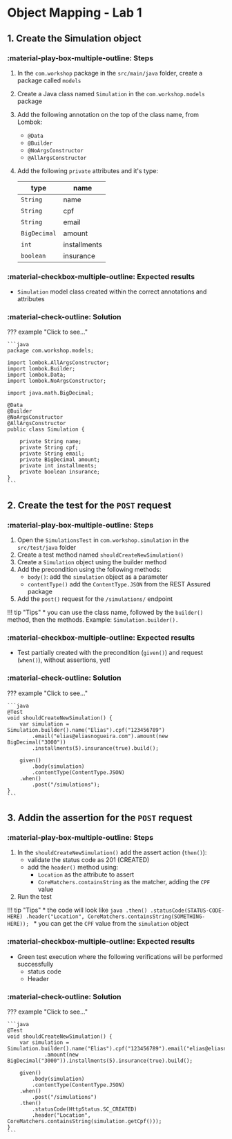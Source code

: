# Object Mapping - Lab 1

## 1. Create the Simulation object

### :material-play-box-multiple-outline: Steps

1. In the `com.workshop` package in the `src/main/java` folder, create a package called `models`
2. Create a Java class named `Simulation` in the `com.workshop.models` package
3. Add the following annotation on the top of the class name, from Lombok:
    - `@Data`
    - `@Builder`
    - `@NoArgsConstructor`
    - `@AllArgsConstructor`
5. Add the following `private` attributes and it's type:
   
    | type         | name         |
    |--------------|--------------|
    | `String`     | name         |
    | `String`     | cpf          |
    | `String`     | email        |
    | `BigDecimal` | amount       |
    | `int`        | installments |
    | `boolean`    | insurance    |

### :material-checkbox-multiple-outline: Expected results

  - `Simulation` model class created within the correct annotations and attributes

### :material-check-outline: Solution

??? example "Click to see..."

    ```java
    package com.workshop.models;

    import lombok.AllArgsConstructor;
    import lombok.Builder;
    import lombok.Data;
    import lombok.NoArgsConstructor;

    import java.math.BigDecimal;

    @Data
    @Builder
    @NoArgsConstructor
    @AllArgsConstructor
    public class Simulation {

        private String name;
        private String cpf;
        private String email;
        private BigDecimal amount;
        private int installments;
        private boolean insurance;
    }
    ```

## 2. Create the test for the `POST` request

### :material-play-box-multiple-outline: Steps

1. Open the `SimulationsTest` in `com.workshop.simulation` in the `src/test/java` folder
2. Create a test method named `shouldCreateNewSimulation()`
3. Create a `Simulation` object using the builder method
4. Add the precondition using the following methods:
    - `body()`: add the `simulation` object as a parameter
    - `contentType()` add the `ContentType.JSON` from the REST Assured package
5. Add the `post()` request for the `/simulations/` endpoint

!!! tip "Tips"
    * you can use the class name, followed by the `builder()` method, then the methods. Example: `Simulation.builder().`


### :material-checkbox-multiple-outline: Expected results

- Test partially created with the precondition (`given()`) and request (`when()`), without assertions, yet!

### :material-check-outline: Solution

??? example "Click to see..."

    ```java
    @Test
    void shouldCreateNewSimulation() {
        var simulation = Simulation.builder().name("Elias").cpf("123456789")
            .email("elias@eliasnogueira.com").amount(new BigDecimal("3000"))
            .installments(5).insurance(true).build();

        given()
            .body(simulation)
            .contentType(ContentType.JSON)
        .when()
            .post("/simulations");
    }
    ```

## 3. Addin the assertion for the `POST` request

### :material-play-box-multiple-outline: Steps

1. In the `shouldCreateNewSimulation()` add the assert action (`then()`):
    - validate the status code as 201 (CREATED)
    - add the `header()` method using:
        - `Location` as the attribute to assert
        - `CoreMatchers.containsString` as the matcher, adding the `CPF` value
2. Run the test

!!! tip "Tips"
    * the code will look like
       ```java
       .then()
          .statusCode(STATUS-CODE-HERE)
          .header("Location", CoreMatchers.containsString(SOMETHING-HERE));
       ```
    * you can get the `CPF` value from the `simulation` object


 ### :material-checkbox-multiple-outline: Expected results

 - Green test execution where the following verifications will be performed successfully
    - status code
    - Header

### :material-check-outline: Solution

??? example "Click to see..."

    ```java
    @Test
    void shouldCreateNewSimulation() {
        var simulation = Simulation.builder().name("Elias").cpf("123456789").email("elias@eliasnogueira.com")
                .amount(new BigDecimal("3000")).installments(5).insurance(true).build();

        given()
            .body(simulation)
            .contentType(ContentType.JSON)
        .when()
            .post("/simulations")
        .then()
            .statusCode(HttpStatus.SC_CREATED)
            .header("Location", CoreMatchers.containsString(simulation.getCpf()));
    }
    ```
